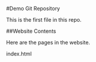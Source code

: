 #Demo Git Repository

This is the first file in this repo.

##Website Contents

Here are the pages in the website.

index.html